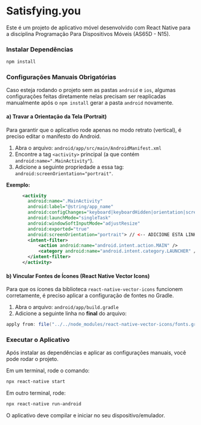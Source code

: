 # Satisfying.you

Este é um projeto de aplicativo móvel desenvolvido com React Native para a disciplina Programação Para Dispositivos Móveis (AS65D - N15).

### Instalar Dependências

```bash
npm install
```

###  Configurações Manuais Obrigatórias

Caso esteja rodando o projeto sem as pastas `android` e `ios`, algumas configurações feitas diretamente nelas precisam ser reaplicadas manualmente após o `npm install` gerar a pasta `android` novamente.

#### a) Travar a Orientação da Tela (Portrait)

Para garantir que o aplicativo rode apenas no modo retrato (vertical), é preciso editar o manifesto do Android.

1.  Abra o arquivo: `android/app/src/main/AndroidManifest.xml`
2.  Encontre a tag `<activity>` principal (a que contém `android:name=".MainActivity"`).
3.  Adicione a seguinte propriedade a essa tag: `android:screenOrientation="portrait"`.

**Exemplo:**
```xml
      <activity
        android:name=".MainActivity"
        android:label="@string/app_name"
        android:configChanges="keyboard|keyboardHidden|orientation|screenLayout|screenSize|smallestScreenSize|uiMode"
        android:launchMode="singleTask"
        android:windowSoftInputMode="adjustResize"
        android:exported="true"
        android:screenOrientation="portrait"> // <-- ADICIONE ESTA LINHA
        <intent-filter>
            <action android:name="android.intent.action.MAIN" />
            <category android:name="android.intent.category.LAUNCHER" />
        </intent-filter>
      </activity>
```

#### b) Vincular Fontes de Ícones (React Native Vector Icons)

Para que os ícones da biblioteca `react-native-vector-icons` funcionem corretamente, é preciso aplicar a configuração de fontes no Gradle.

1.  Abra o arquivo: `android/app/build.gradle`
2.  Adicione a seguinte linha no **final** do arquivo:

```groovy
apply from: file("../../node_modules/react-native-vector-icons/fonts.gradle")
```

### Executar o Aplicativo

Após instalar as dependências e aplicar as configurações manuais, você pode rodar o projeto.

Em um terminal, rode o comando:

```bash
npx react-native start
```

Em outro terminal, rode:

```bash
npx react-native run-android
```

O aplicativo deve compilar e iniciar no seu dispositivo/emulador.
